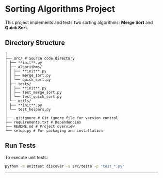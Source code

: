 # Sorting Algorithms Project

This project implements and tests two sorting algorithms: **Merge Sort** and **Quick Sort**.

## Directory Structure
```
│
├── src/ # Source code directory
│ ├── **init**.py
│ ├── algorithms/
│ │ ├── **init**.py
│ │ ├── merge_sort.py
│ │ └── quick_sort.py
│ ├── tests/
│ │ ├── **init**.py
│ │ ├── test_merge_sort.py
│ │ └── test_quick_sort.py
│ └── utils/
│ ├── **init**.py
│ └── test_helpers.py
│
├── .gitignore # Git ignore file for version control
├── requirements.txt # Dependencies
├── README.md # Project overview
└── setup.py # For packaging and installation
```

## Run Tests

To execute unit tests:

```bash
python -m unittest discover -s src/tests -p "test_*.py"
```

---
